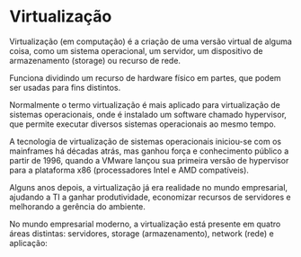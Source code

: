 # Virtualização

Virtualização (em computação) é a criação de uma versão virtual de alguma coisa, como um sistema operacional, um servidor, um dispositivo de armazenamento (storage) ou recurso de rede.

Funciona dividindo um recurso de hardware físico em partes, que podem ser usadas para fins distintos.

Normalmente o termo virtualização é mais aplicado para virtualização de sistemas operacionais, onde é instalado um software chamado hypervisor, que permite executar diversos sistemas operacionais ao mesmo tempo.

A tecnologia de virtualização de sistemas operacionais iniciou-se com os mainframes há décadas atrás, mas ganhou força e conhecimento público a partir de 1996, quando a VMware  lançou sua primeira versão de hypervisor para a plataforma x86 (processadores Intel e AMD compatíveis).

Alguns anos depois, a virtualização já era realidade no mundo empresarial, ajudando a TI a ganhar produtividade, economizar recursos de servidores e melhorando a gerência do ambiente.

No mundo empresarial moderno, a virtualização está presente em quatro áreas distintas: servidores, storage (armazenamento), network (rede) e aplicação:
